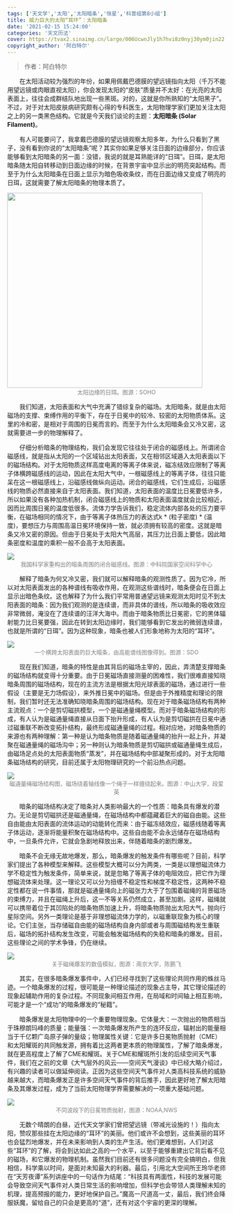 ```yaml
---
tags: ['天文学','太阳','太阳暗条','恒星','科普组第8小组']
title: 威力巨大的太阳“耳环”：太阳暗条
date: '2021-02-15 15:24:00'
categories: '天文历法'
cover: https://tvax2.sinaimg.cn/large/006UcwnJly1h7hvi8z0nyj30ym0jin22.jpg
copyright_author: '阿白特尔'
---
```


> 作者：阿白特尔

&emsp;&emsp;在太阳活动较为强烈的年份，如果用佩戴巴德膜的望远镜指向太阳（千万不能用望远镜或肉眼直视太阳），你会发现太阳的“皮肤”质量并不太好：在光亮的太阳表面上，往往会成群结队地出现一些黑斑。对的，这就是你所熟知的“太阳黑子”。不过，对于对太阳皮肤病研究颇有心得的专科医生，太阳物理学家们更加关注太阳之上的另一类黑色结构。它就是今天我们谈论的主题：**太阳暗条 (Solar Filament)**。

&emsp;&emsp;有人可能要问了，我拿戴巴德膜的望远镜观察太阳多年，为什么只看到了黑子，没有看到你说的“太阳暗条”呢？其实你如果足够关注日面的边缘部分，你应该能够看到太阳暗条的另一面：没错，我说的就是耳熟能详的“日珥”。日珥，是太阳暗条随太阳自转移动到日面边缘的时候，在背景宇宙中显示出的明亮突起结构。而至于为什么太阳暗条在日面上显示为暗色吸收条纹，而在日面边缘又变成了明亮的日珥，这就需要了解太阳暗条的物理本质了。

<img src="https://tva3.sinaimg.cn/large/006UcwnJly1h7ij13u5w3j30e80e8gmi.jpg" width=450/>
<center><font size=2px color=grey>太阳边缘的日珥。图源：SOHO</font></center>

&emsp;&emsp;我们知道，太阳表面和大气中充满了错综复杂的磁场。太阳暗条，就是由太阳磁场的支撑、束缚作用的平衡下，存在于日冕中的较冷、较密的太阳物质体系。这里的冷和密，是相对于周围的日冕而言的。而至于为什么太阳暗条会又冷又密，这就需要进一步的物理解释了。

&emsp;&emsp;仔细分析暗条的物理结构，我们会发现它往往处于闭合的磁感线上。所谓闭合磁感线，就是指从太阳的一个区域钻出太阳表面，又在相邻区域遁入太阳表面以下的磁场结构。对于太阳物质这样高度电离的等离子体来说，磁冻结效应限制了等离子体横跨磁感线的运动，因此在太阳大气中，一根磁感线上的等离子体，往往只能呆在这一根磁感线上，沿磁感线做纵向运动。闭合的磁感线，它们生成后，沿磁感线的物质必然直接来自于太阳表面。我们知道，太阳表面的温度比日冕要低许多，所以如果没有各种加热机制，闭合磁感线上的物质和太阳表面温度就会比较相近，因而比周围日冕的温度低很多。流体力学告诉我们，稳定流体内部各处的压力要平衡，在磁场相同的情况下，由于等离子体热压力的表达式k * (粒子密度) * (温度)，要想压力与周围高温日冕环境保持一致，就必须拥有较高的密度。这就是暗条又冷又密的原因。但由于日冕处于太阳大气高层，其压力比日面上要低，因此暗条密度和温度的乘积一般不会高于太阳表面。

<img src="https://tvax3.sinaimg.cn/large/006UcwnJly1h7ij3b70h3j30dw06aaao.jpg"/>
<center><font size=2px color=grey>我国科学家重构出的暗条周围的闭合磁感线。图源：中科院国家空间科学中心</font></center>

&emsp;&emsp;解释了暗条为何又冷又密，我们就可以解释暗条的观测性质了。因为它冷，所以对太阳表面发出的各种谱线有吸收作用，在观测这些谱线时，暗条便会在日面上显示出暗色条纹。这也解释了为什么我们平常用普通望远镜来观测太阳时见不到太阳表面的暗条：因为我们观测的是连续谱，而非具体的谱线，所以暗条的吸收效应非常微弱，淹没在了连续谱的汪洋大海中。而由于暗条物质比日冕密，它的黑体辐射能力比日冕要强，因此在转到太阳边缘时，我们能够看到它发出的微弱连续谱，也就是所谓的“日珥”。因为这种现象，暗条也被人们形象地称为太阳的“耳环”。

<img src="https://tvax2.sinaimg.cn/large/006UcwnJly1h7ij3i3nycj30d60bm3zb.jpg"/>
<center><font size=2px color=grey>一个横跨太阳表面的巨大暗条，由高能谱线图像得到。图源：SDO</font></center>

&emsp;&emsp;现在我们知道，暗条的特性是由其背后的磁场主宰的，因此，弄清楚支撑暗条的磁场结构就变得十分重要。由于日冕磁场直接测量的困难性，我们很难直接知晓暗条周围的磁场结构，现在的主流方法是根据太阳光球表面的磁场，通过进行一些假设（主要是无力场假设），来外推日冕中的磁场。但是由于外推精度和理论的限制，我们暂时还无法准确知晓暗条周围的磁场结构。现在对于暗条磁场结构有两种主流观点：一个是剪切磁拱模型，一个是磁通量绳模型。而对于暗条磁场结构的形成，有人认为是磁通量绳直接从日面下抬升形成，有人认为是剪切磁拱在日冕中通过磁重联不断改变拓扑结构，最终形成磁通量绳的过程。相对应地，对暗条物质的来源也有两种理解：第一种是认为暗条物质是随着磁通量绳的抬升一起上升，并凝聚在磁通量绳的磁场沟中；另一种则认为暗条物质是剪切磁拱或磁通量绳生成后，由磁场足点处的太阳表面物质“蒸发”，并在磁场结构中部凝聚形成的。对于太阳暗条磁场结构的研究，目前还属于太阳物理研究的一个前沿热点问题。

<img src="https://tvax4.sinaimg.cn/large/006UcwnJly1h7ij3q6zrej30dz0b00te.jpg"/>
<center><font size=2px color=grey>磁通量绳磁场结构图，磁场绕着轴线像一个绳子一样缠绕起来。图源：中山大学，段爱英</font></center>

&emsp;&emsp;暗条的磁场结构决定了暗条对人类影响最大的一个性质：暗条具有爆发的潜力。无论是剪切磁拱还是磁通量绳，在磁场结构中都蕴藏着巨大的磁自由能。这些自由能由太阳表面的流体运动的动能转化而来：由于磁冻结效应，磁感线随着等离子体运动，逐渐将能量积聚在磁场结构中。这些自由能不会永远储存在磁场结构中，一旦条件允许，它就会急剧地释放出来，伴随着暗条的剧烈爆发。

&emsp;&emsp;暗条不会无缘无故地爆发，那么，暗条爆发的触发条件有哪些呢？目前，科学家们提出了各种模型来解释。这些模型大概可以分为两类，一类是以理想磁流体力学不稳定性为触发条件，简单来说，就是忽略了等离子体的电阻效应，把它作为理想磁流体来处理。这一理论又可以分为扭缠不稳定性和梯度不稳定性，这两种不稳定性都在说一件事情，那就是磁通量绳向上的磁张力大于了包围着磁绳的背景磁场的束缚力，并且在磁绳上升后，这一不等关系仍然成立，甚至加剧。这样，磁绳就可以携带着位于其凹陷处的暗条物质加速上升，将暗条物质抛出太阳大气，抛向行星际空间。另外一类理论是基于非理想磁流体力学的，以磁重联现象为核心的理论。它们主张，当存储磁自由能的磁场结构自身内部或者与周围磁结构发生重联后，磁场的拓扑结构发生改变，可能会触发磁场结构的失稳和暗条的爆发。目前，这些理论之间的学术争锋，仍在继续。

<img src="https://tva2.sinaimg.cn/large/006UcwnJly1h7ij3wwvgsj30c10a1wfd.jpg"/>
<center><font size=2px color=grey>关于磁绳爆发的数值模拟，图源：南京大学，陈鹏飞</font></center>

&emsp;&emsp;其实，在很多暗条爆发事件中，人们已经寻找到了这些理论共同作用的蛛丝马迹。一个暗条爆发的过程，很可能是一种理论描述的现象占主导，其它理论描述的现象起辅助作用的复杂过程。不同现象间相互作用，在局域和时间轴上相互影响，可能才是一个“成功”的暗条爆发的“秘籍”。

&emsp;&emsp;暗条爆发是太阳物理中的一个重要物理现象。它体量大：一次抛出的物质相当于珠穆朗玛峰的质量；能量强：一次暗条爆发所产生的连环反应，辐射出的能量相当于千亿颗广岛原子弹的量级；物理属性关键：它是许多日冕物质抛射（CME）和太阳耀斑的共同触发源，拥有着比这两者更本质的物理属性，了解了暗条爆发，就在更高程度上了解了CME和耀斑。关于CME和耀斑所引发的后续空间天气事件，我们在之前的文章《大气层外的风云——空间天气漫谈》中已经大略介绍过，有兴趣的读者可以做延伸阅读。正因为这些空间天气事件对人类高科技系统的威胁越来越大，而暗条爆发正是许多空间天气事件的背后推手，因此更好地了解太阳暗条及其爆发过程，成为了当前太阳物理学界需要解决的一项重大基础问题。

<img src="https://tvax4.sinaimg.cn/large/006UcwnJly1h7ij44jhpfj30h809p0th.jpg"/>
<center><font size=2px color=grey>不同波段下的日冕物质抛射，图源：NOAA,NWS</font></center>

&emsp;&emsp;无数个晴朗的白昼，近代天文学家们曾把望远镜（带减光设施的！）指向太阳，赞叹那些挂在太阳边缘的“耳环”的美丽。他们或许不会想到，这些美丽的耳环也会猛烈地爆发，并在未来影响到人类的生产生活。他们更难想到，人们对这些“耳环”的了解，将会到达如此之高的一个水平，以至于能够重建出它背后看不见的磁场，和它爆发的物理机制。虽然我们目前还有很多问题没有完全搞明白，但我相信，科学乘以时间，是面对未知最大的利器。最后，引用北大空间所王玲华老师在“天芳夜谭”系列讲座中的一句话作为结尾：“科技具有两面性，科技的发展可能会导致空间天气事件对人类日常生活的影响增加，但科学也会带领人类理解未知的机理，提高预报的能力，更好地保护自己。”魔高一尺道高一丈，最后，我们终会降服妖魔，留给自己的只会是更高的“道”，还有对这个宇宙的更深的理解。

